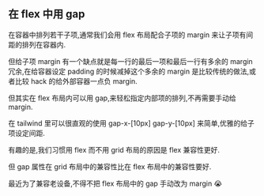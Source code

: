 ## 在 flex 中用 gap

在容器中排列若干子项,通常我们会用 flex 布局配合子项的 margin 来让子项有间距的排列在容器内.

但给子项 margin 有一个缺点就是每一行的最后一项和最后一行有多余的 margin 冗余,在给容器设定 padding 的时候减掉这个多余的 margin 是比较传统的做法,或者比较 hack 的给外部容器一点负 margin.

但其实在 flex 布局内可以用 gap,来轻松指定内部项的排列,不再需要手动给 margin.

在 tailwind 里可以很直观的使用 gap-x-[10px] gap-y-[10px] 来简单,优雅的给子项设定间距.

有趣的是,我们习惯用 flex 而不用 grid 布局的原因是 flex 兼容性更好.

但 gap 属性在 grid 布局中的兼容性比在 flex 布局中的兼容性要好.

最近为了兼容老设备,不得不把 flex 布局中的 gap 手动改为 margin 😭
